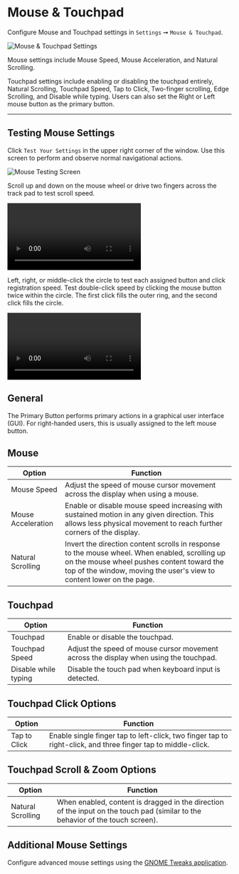 # Mouse & Touchpad

Configure Mouse and Touchpad settings in `Settings` ➞ `Mouse & Touchpad`.

![Mouse & Touchpad Settings](/images/config-mouse-touchpad/mouse-touchpad-settings.png)

Mouse settings include Mouse Speed, Mouse Acceleration, and Natural Scrolling.

Touchpad settings include enabling or disabling the touchpad entirely, Natural Scrolling, Touchpad Speed, Tap to Click, Two-finger scrolling, Edge Scrolling, and Disable while typing. Users can also set the Right or Left mouse button as the primary button.

---

## Testing Mouse Settings

Click `Test Your Settings` in the upper right corner of the window. Use this screen to perform and observe normal navigational actions.

![Mouse Testing Screen](/images/config-mouse-touchpad/test-mouse-settings.png)

Scroll up and down on the mouse wheel or drive two fingers across the track pad to test scroll speed.

<video autoplay loop>
    <source src="/images/config-mouse-touchpad/test-scrolling.webm" />
</video>

Left, right, or middle-click the circle to test each assigned button and click registration speed. Test double-click speed by clicking the mouse button twice within the circle. The first click fills the outer ring, and the second click fills the circle.

<video autoplay loop>
    <source src="/images/config-mouse-touchpad/test-clicking.webm" />
</video>

## General

The Primary Button performs primary actions in a graphical user interface (GUI). For right-handed users, this is usually assigned to the left mouse button.

## Mouse

| Option | Function |
|--------|----------|
| Mouse Speed | Adjust the speed of mouse cursor movement across the display when using a mouse. |
| Mouse Acceleration | Enable or disable mouse speed increasing with sustained motion in any given direction. This allows less physical movement to reach further corners of the display. |
| Natural Scrolling | Invert the direction content scrolls in response to the mouse wheel. When enabled, scrolling up on the mouse wheel pushes content toward the top of the window, moving the user's view to content lower on the page.

## Touchpad

| Option | Function |
|--------|----------|
| Touchpad | Enable or disable the touchpad. |
| Touchpad Speed | Adjust the speed of mouse cursor movement across the display when using the touchpad. |
| Disable while typing | Disable the touch pad when keyboard input is detected. |

## Touchpad Click Options

| Option | Function |
|--------|----------|
| Tap to Click | Enable single finger tap to left-click, two finger tap to right-click, and three finger tap to middle-click. |

## Touchpad Scroll & Zoom Options

| Option | Function |
|--------|----------|
| Natural Scrolling | When enabled, content is dragged in the direction of the input on the touch pad (similar to the behavior of the touch screen). |

## Additional Mouse Settings

Configure advanced mouse settings using the [GNOME Tweaks application](/customize-pop/gnome-tweaks-extensions/gnome-tweaks-keyboard-mouse.md).

